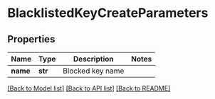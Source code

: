 # BlacklistedKeyCreateParameters

## Properties
Name | Type | Description | Notes
------------ | ------------- | ------------- | -------------
**name** | **str** | Blocked key name | 

[[Back to Model list]](../README.md#documentation-for-models) [[Back to API list]](../README.md#documentation-for-api-endpoints) [[Back to README]](../README.md)


